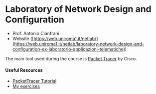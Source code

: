 # Laboratory of Network Design and Configuration

- Prof. Antonio Cianfrani
- Website ([https://web.uniroma1.it/netlab/](https://web.uniroma1.it/netlab/laboratory-network-design-and-configuration-ex-laboratorio-applicazioni-telematiche))

The main tool used during the course is [Packet Tracer](https://www.netacad.com/courses/packet-tracer) by Cisco.

#### Useful Resources

- [PacketTracer Tutorial](https://www.youtube.com/watch?v=VqMeJ-WH4E0)
- [My exercises](https://github.com/edoardottt/MSc-CyberSecurity-Sapienza/tree/main/Laboratory-of-Network-Design-and-Configuration/exercises)
